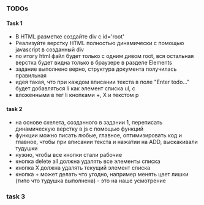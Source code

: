 ### TODOs

#### Task 1

- В HTML разметке создайте div с id='root' 
-  Реализуйте верстку HTML полностью динамически с помощью javascript в созданный div 
-  по итогу html файл будет только с одним дивом root, вся остальная верстка будет видна только в браузере в разделе Elements 
- задание выполнено верно, структура документа получилась правильная 
- идея такая, что при каждом вписании текста в поле "Enter todo..." будет добавляться li как элемент списка ul, с 
- вложенными в тег li кнопками +, X и текстом p

#### task 2
- на основе скелета, созданного в задании 1, переписать динамическую верстку в js с помощью функций 
- функции можно писать любые, главное, оптимизировать код и главное, чтобы при вписании текста и нажатии на ADD, выскакивали тудушки 
- нужно, чтобы все кнопки стали рабочие 
- кнопка delete all должна удалять все элементы списка 
- кнопка X должна удалять текущий элемент списка 
- кнопка + может делать что угодно, например менять цвет лишки (типо что тудушка выполнена) - это на наше усмотрение

### task 3